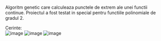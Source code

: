 Algoritm genetic care calculeaza punctele de extrem ale unei functii continue. Proiectul a fost testat in special pentru functiile polinomiale de gradul 2.

Cerinte: </br>
![image](https://github.com/adelp13/Tema-Algoritmi-Genetici/assets/116973684/b08c78ca-e3a3-4896-892e-4dce0c3f5278)
![image](https://github.com/adelp13/Tema-Algoritmi-Genetici/assets/116973684/6dbf103a-71f1-431a-bd73-26dc04d73101)
![image](https://github.com/adelp13/Tema-Algoritmi-Genetici/assets/116973684/94d35179-e198-423b-ae5d-f688b643037a)


